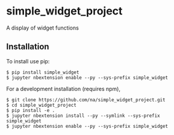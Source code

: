 simple_widget_project
===============================

A display of widget functions

Installation
------------

To install use pip:

    $ pip install simple_widget
    $ jupyter nbextension enable --py --sys-prefix simple_widget


For a development installation (requires npm),

    $ git clone https://github.com/na/simple_widget_project.git
    $ cd simple_widget_project
    $ pip install -e .
    $ jupyter nbextension install --py --symlink --sys-prefix simple_widget
    $ jupyter nbextension enable --py --sys-prefix simple_widget

